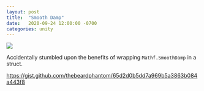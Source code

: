 ```yaml
---
layout: post
title:  "Smooth Damp"
date:   2020-09-24 12:00:00 -0700
categories: unity
---
```

![](/blog/assets/tumblr_f9e83068e1974aeb31f6e5065fb1b311_0cc515c0_400.png)

Accidentally stumbled upon the benefits of wrapping `Mathf.SmoothDamp` in a struct.

<a href="https://gist.github.com/thebeardphantom/65d2d0b5dd7a969b5a3863b084a443f8" target="_blank">https://gist.github.com/thebeardphantom/65d2d0b5dd7a969b5a3863b084a443f8</a>